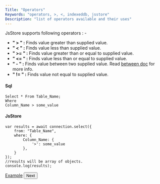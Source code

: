 ```yaml
---
Title: "Operators"
Keywords: "operators, >, <, indexeddb, jsstore"
Description: "list of operators available and their uses"
---
```


JsStore supports following operators : -

*   **" &gt; " :** Finds value greater than supplied value.
*   **" &lt; " :** Finds value less than supplied value.
*   **" &gt;= " :** Finds value greater than or equal to supplied value.
*   **" &lt;= " :** Finds value less than or equal to supplied value.
*   **" \- " :** Finds value between two supplied value. Read <a href="/tutorial/where/between">between doc</a> for more info.
*   **" != " :** Finds value not equal to supplied value. 

#### Sql

```
Select * From Table_Name;
Where
Column_Name > some_value
```

#### JsStore

```
var results = await connection.select({
    from: "Table_Name",
    where: {
        Column_Name: {
            '>': some_value
        },
    }
});
//results will be array of objects.
console.log(results);
```

<p class="margin-top-40px text-center">
    <a class="btn info" target="_blank" href="https://ujjwalguptaofficial.github.io/idbstudio/?db=Demo&query=select(%7B%0A%20%20%20%20from%3A%20%22Products%22%2C%0A%20%20%20%20where%3A%20%7B%0A%20%20%20%20%20%20%20%20price%3A%7B%0A%20%20%20%20%20%20%20%20%20%22%3E%22%3A20%0A%20%20%20%20%20%20%20%20%7D%0A%20%20%20%20%7D%0A%7D)%3B%0A">Example</a>
    <button class="btn info btnNext">Next</button>
</p>